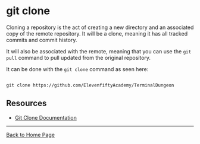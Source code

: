 # git clone

Cloning a repository is the act of creating a new directory and an associated copy of the remote repository. It will be a clone, meaning it has all tracked commits and commit history. 

It will also be associated with the remote, meaning that you can use the `git pull` command to pull updated from the original repository. 

It can be done with the `git clone` command as seen here:
```

git clone https://github.com/ElevenfiftyAcademy/TerminalDungeon
```

## Resources

- [Git Clone Documentation](https://git-scm.com/docs/git-clone)

---

[Back to Home Page](../README.md)